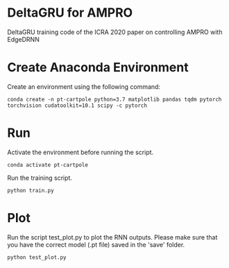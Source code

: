 # DeltaGRU for AMPRO
DeltaGRU training code of the ICRA 2020 paper on controlling AMPRO with EdgeDRNN

# Create Anaconda Environment
Create an environment using the following command:
```
conda create -n pt-cartpole python=3.7 matplotlib pandas tqdm pytorch torchvision cudatoolkit=10.1 scipy -c pytorch
```

# Run
Activate the environment before running the script.
```
conda activate pt-cartpole
```
Run the training script.
```
python train.py
```

# Plot
Run the script test_plot.py to plot the RNN outputs. Please make sure that you have the correct model (.pt file) saved in the 'save' folder.
```
python test_plot.py
```
